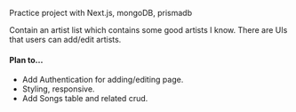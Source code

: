 Practice project with Next.js, mongoDB, prismadb

Contain an artist list which contains some good artists I know. There are UIs that users can add/edit artists.

#### Plan to...

- Add Authentication for adding/editing page.
- Styling, responsive.
- Add Songs table and related crud.
